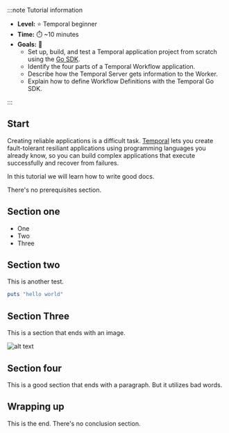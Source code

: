 
:::note Tutorial information

- **Level:** ⭐ Temporal beginner
- **Time:** ⏱️ ~10 minutes
- **Goals:** 🙌
  - Set up, build, and test a Temporal application project from scratch using the [Go SDK](https://github.com/temporalio/sdk-go).
  - Identify the four parts of a Temporal Workflow application.
  - Describe how the Temporal Server gets information to the Worker.
  - Explain how to define Workflow Definitions with the Temporal Go SDK.

:::

## Start

Creating reliable applications is a difficult task.  [Temporal](https://temporal.io) lets you create fault-tolerant resiliant applications using programming languages you already know, so you can build complex applications that execute successfully and recover from failures.

In this tutorial we will learn how to write good docs.

There's no prerequisites section.

## Section one

* One
* Two
* Three

## Section two

This is another test.

```ruby
puts "hello world"
```

## Section Three

This is a section that ends with an image.

![alt text](image.png)

## Section four

This is a good section that ends with a paragraph. But it utilizes bad words.

## Wrapping up

This is the end. There's no conclusion section.

